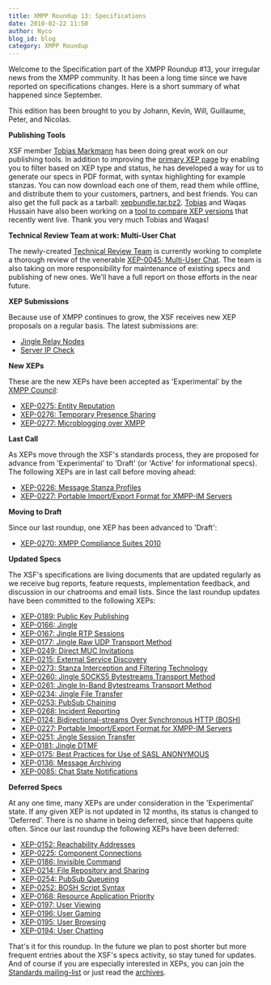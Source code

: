 ```yaml
---
title: XMPP Roundup 13: Specifications
date: 2010-02-22 11:50
author: Nyco
blog_id: blog
category: XMPP Roundup
---
```


Welcome to the Specification part of the XMPP Roundup \#13, your irregular news from the XMPP community. It has been a long time since we have reported on specifications changes. Here is a short summary of what happened since September.

This edition has been brought to you by Johann, Kevin, Will, Guillaume, Peter, and Nicolas.

**Publishing Tools**

XSF member [Tobias Markmann](http://ayena.de) has been doing great work on our publishing tools. In addition to improving the [primary XEP page](http://xmpp.org/extensions/) by enabling you to filter based on XEP type and status, he has developed a way for us to generate our specs in PDF format, with syntax highlighting for example stanzas. You can now download each one of them, read them while offline, and distribute them to your customers, partners, and best friends. You can also get the full pack as a tarball: [xepbundle.tar.bz2](http://xmpp.org/extensions/xepbundle.tar.bz2).
[Tobias](http://ayena.de) and Waqas Hussain have also been working on a [tool to compare XEP versions](http://xmpp.org/extensions/diff) that recently went live. Thank you very much Tobias and Waqas!

**Technical Review Team at work: Multi-User Chat**

The newly-created [Technical Review Team](http://xmpp.org/xsf/teams/techreview/) is currently working to complete a thorough review of the venerable [XEP-0045: Multi-User Chat](http://xmpp.org/extensions/xep-0045.html). The team is also taking on more responsibility for maintenance of existing specs and publishing of new ones. We'll have a full report on those efforts in the near future.

**XEP Submissions**

Because use of XMPP continues to grow, the XSF receives new XEP proposals on a regular basis. The latest submissions are:

-   [Jingle Relay Nodes](http://xmpp.org/extensions/inbox/jingle-nodes.html)
-   [Server IP Check](http://xmpp.org/extensions/inbox/sic.html)

**New XEPs**

These are the new XEPs have been accepted as 'Experimental' by the [XMPP Council](http://xmpp.org/council/):

-   [XEP-0275: Entity Reputation](http://xmpp.org/extensions/xep-0275.html)
-   [XEP-0276: Temporary Presence Sharing](http://xmpp.org/extensions/xep-0276.html)
-   [XEP-0277: Microblogging over XMPP](http://xmpp.org/extensions/xep-0277.html)

**Last Call**

As XEPs move through the XSF's standards process, they are proposed for advance from 'Experimental' to 'Draft' (or 'Active' for informational specs). The following XEPs are in last call before moving ahead:

-   [XEP-0226: Message Stanza Profiles](http://xmpp.org/extensions/xep-0226.html)
-   [XEP-0227: Portable Import/Export Format for XMPP-IM Servers](http://xmpp.org/extensions/xep-0227.html)

**Moving to Draft**

Since our last roundup, one XEP has been advanced to 'Draft':

-   [XEP-0270: XMPP Compliance Suites 2010](http://xmpp.org/extensions/xep-0270.html)

**Updated Specs**

The XSF's specifications are living documents that are updated regularly as we receive bug reports, feature requests, implementation feedback, and discussion in our chatrooms and email lists. Since the last roundup updates have been committed to the following XEPs:

-   [XEP-0189: Public Key Publishing](http://xmpp.org/extensions/xep-0189.html)
-   [XEP-0166: Jingle](http://xmpp.org/extensions/xep-0166.html)
-   [XEP-0167: Jingle RTP Sessions](http://xmpp.org/extensions/xep-0167.html)
-   [XEP-0177: Jingle Raw UDP Transport Method](http://xmpp.org/extensions/xep-0177.html)
-   [XEP-0249: Direct MUC Invitations](http://xmpp.org/extensions/xep-0249.html)
-   [XEP-0215: External Service Discovery](http://xmpp.org/extensions/xep-0215.html)
-   [XEP-0273: Stanza Interception and Filtering Technology](http://xmpp.org/extensions/xep-0273.html)
-   [XEP-0260: Jingle SOCKS5 Bytestreams Transport Method](http://xmpp.org/extensions/xep-0260.html)
-   [XEP-0261: Jingle In-Band Bytestreams Transport Method](http://xmpp.org/extensions/xep-0261.html)
-   [XEP-0234: Jingle File Transfer](http://xmpp.org/extensions/xep-0234.html)
-   [XEP-0253: PubSub Chaining](http://xmpp.org/extensions/xep-0253.html)
-   [XEP-0268: Incident Reporting](http://xmpp.org/extensions/xep-0268.html)
-   [XEP-0124: Bidirectional-streams Over Synchronous HTTP (BOSH)](http://xmpp.org/extensions/xep-0124.html)
-   [XEP-0227: Portable Import/Export Format for XMPP-IM Servers](http://xmpp.org/extensions/xep-0227.html)
-   [XEP-0251: Jingle Session Transfer](http://xmpp.org/extensions/xep-0251.html)
-   [XEP-0181: Jingle DTMF](http://xmpp.org/extensions/xep-0181.html)
-   [XEP-0175: Best Practices for Use of SASL ANONYMOUS](http://xmpp.org/extensions/xep-0175.html)
-   [XEP-0136: Message Archiving](http://xmpp.org/extensions/xep-0136.html)
-   [XEP-0085: Chat State Notifications](http://xmpp.org/extensions/xep-0085.html)

**Deferred Specs**

At any one time, many XEPs are under consideration in the 'Experimental' state. If any given XEP is not updated in 12 months, its status is changed to 'Deferred'. There is no shame in being deferred, since that happens quite often. Since our last roundup the following XEPs have been deferred:

-   [XEP-0152: Reachability Addresses](http://xmpp.org/extensions/xep-0152.html)
-   [XEP-0225: Component Connections](http://xmpp.org/extensions/xep-0225.html)
-   [XEP-0186: Invisible Command](http://xmpp.org/extensions/xep-0186.html)
-   [XEP-0214: File Repository and Sharing](http://xmpp.org/extensions/xep-0214.html)
-   [XEP-0254: PubSub Queueing](http://xmpp.org/extensions/xep-0254.html)
-   [XEP-0252: BOSH Script Syntax](http://xmpp.org/extensions/xep-0252.html)
-   [XEP-0168: Resource Application Priority](http://xmpp.org/extensions/xep-0168.html)
-   [XEP-0197: User Viewing](http://xmpp.org/extensions/xep-0197.html)
-   [XEP-0196: User Gaming](http://xmpp.org/extensions/xep-0196.html)
-   [XEP-0195: User Browsing](http://xmpp.org/extensions/xep-0195.html)
-   [XEP-0194: User Chatting](http://xmpp.org/extensions/xep-0194.html)

That's it for this roundup. In the future we plan to post shorter but more frequent entries about the XSF's specs activity, so stay tuned for updates. And of course if you are especially interested in XEPs, you can join the [Standards mailing-list](http://mail.jabber.org/mailman/listinfo/standards) or just read the [archives](http://mail.jabber.org/pipermail/standards/).
